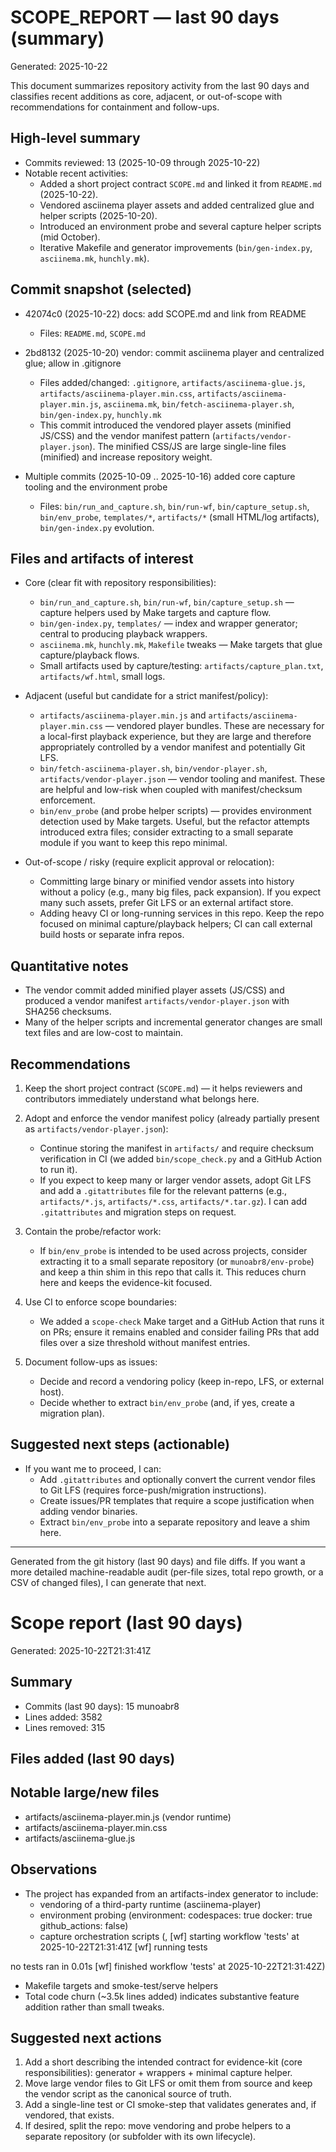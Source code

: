 # SCOPE_REPORT — last 90 days (summary)

Generated: 2025-10-22

This document summarizes repository activity from the last 90 days and classifies recent additions as core, adjacent, or out-of-scope with recommendations for containment and follow-ups.

## High-level summary

- Commits reviewed: 13 (2025-10-09 through 2025-10-22)
- Notable recent activities:
  - Added a short project contract `SCOPE.md` and linked it from `README.md` (2025-10-22).
  - Vendored asciinema player assets and added centralized glue and helper scripts (2025-10-20).
  - Introduced an environment probe and several capture helper scripts (mid October).
  - Iterative Makefile and generator improvements (`bin/gen-index.py`, `asciinema.mk`, `hunchly.mk`).

## Commit snapshot (selected)

- 42074c0 (2025-10-22) docs: add SCOPE.md and link from README
  - Files: `README.md`, `SCOPE.md`

- 2bd8132 (2025-10-20) vendor: commit asciinema player and centralized glue; allow in .gitignore
  - Files added/changed: `.gitignore`, `artifacts/asciinema-glue.js`, `artifacts/asciinema-player.min.css`, `artifacts/asciinema-player.min.js`, `asciinema.mk`, `bin/fetch-asciinema-player.sh`, `bin/gen-index.py`, `hunchly.mk`
  - This commit introduced the vendored player assets (minified JS/CSS) and the vendor manifest pattern (`artifacts/vendor-player.json`). The minified CSS/JS are large single-line files (minified) and increase repository weight.

- Multiple commits (2025-10-09 .. 2025-10-16) added core capture tooling and the environment probe
  - Files: `bin/run_and_capture.sh`, `bin/run-wf`, `bin/capture_setup.sh`, `bin/env_probe`, `templates/*`, `artifacts/*` (small HTML/log artifacts), `bin/gen-index.py` evolution.

## Files and artifacts of interest

- Core (clear fit with repository responsibilities):
  - `bin/run_and_capture.sh`, `bin/run-wf`, `bin/capture_setup.sh` — capture helpers used by Make targets and capture flow.
  - `bin/gen-index.py`, `templates/` — index and wrapper generator; central to producing playback wrappers.
  - `asciinema.mk`, `hunchly.mk`, `Makefile` tweaks — Make targets that glue capture/playback flows.
  - Small artifacts used by capture/testing: `artifacts/capture_plan.txt`, `artifacts/wf.html`, small logs.

- Adjacent (useful but candidate for a strict manifest/policy):
  - `artifacts/asciinema-player.min.js` and `artifacts/asciinema-player.min.css` — vendored player bundles. These are necessary for a local-first playback experience, but they are large and therefore appropriately controlled by a vendor manifest and potentially Git LFS.
  - `bin/fetch-asciinema-player.sh`, `bin/vendor-player.sh`, `artifacts/vendor-player.json` — vendor tooling and manifest. These are helpful and low-risk when coupled with manifest/checksum enforcement.
  - `bin/env_probe` (and probe helper scripts) — provides environment detection used by Make targets. Useful, but the refactor attempts introduced extra files; consider extracting to a small separate module if you want to keep this repo minimal.

- Out-of-scope / risky (require explicit approval or relocation):
  - Committing large binary or minified vendor assets into history without a policy (e.g., many big files, pack expansion). If you expect many such assets, prefer Git LFS or an external artifact store.
  - Adding heavy CI or long-running services in this repo. Keep the repo focused on minimal capture/playback helpers; CI can call external build hosts or separate infra repos.

## Quantitative notes

- The vendor commit added minified player assets (JS/CSS) and produced a vendor manifest `artifacts/vendor-player.json` with SHA256 checksums.
- Many of the helper scripts and incremental generator changes are small text files and are low-cost to maintain.

## Recommendations

1. Keep the short project contract (`SCOPE.md`) — it helps reviewers and contributors immediately understand what belongs here.

2. Adopt and enforce the vendor manifest policy (already partially present as `artifacts/vendor-player.json`):
   - Continue storing the manifest in `artifacts/` and require checksum verification in CI (we added `bin/scope_check.py` and a GitHub Action to run it).
   - If you expect to keep many or larger vendor assets, adopt Git LFS and add a `.gitattributes` file for the relevant patterns (e.g., `artifacts/*.js`, `artifacts/*.css`, `artifacts/*.tar.gz`). I can add `.gitattributes` and migration steps on request.

3. Contain the probe/refactor work:
   - If `bin/env_probe` is intended to be used across projects, consider extracting it to a small separate repository (or `munoabr8/env-probe`) and keep a thin shim in this repo that calls it. This reduces churn here and keeps the evidence-kit focused.

4. Use CI to enforce scope boundaries:
   - We added a `scope-check` Make target and a GitHub Action that runs it on PRs; ensure it remains enabled and consider failing PRs that add files over a size threshold without manifest entries.

5. Document follow-ups as issues:
   - Decide and record a vendoring policy (keep in-repo, LFS, or external host).
   - Decide whether to extract `bin/env_probe` (and, if yes, create a migration plan).

## Suggested next steps (actionable)

- If you want me to proceed, I can:
  - Add `.gitattributes` and optionally convert the current vendor files to Git LFS (requires force-push/migration instructions).
  - Create issues/PR templates that require a scope justification when adding vendor binaries.
  - Extract `bin/env_probe` into a separate repository and leave a shim here.

---

Generated from the git history (last 90 days) and file diffs. If you want a more detailed machine-readable audit (per-file sizes, total repo growth, or a CSV of changed files), I can generate that next.
# Scope report (last 90 days)

Generated: 2025-10-22T21:31:41Z

## Summary
- Commits (last 90 days):
    15	munoabr8
- Lines added: 3582
- Lines removed: 315

## Files added (last 90 days)


## Notable large/new files
- artifacts/asciinema-player.min.js (vendor runtime)
- artifacts/asciinema-player.min.css
- artifacts/asciinema-glue.js

## Observations
- The project has expanded from an artifacts-index generator to include:
  - vendoring of a third-party runtime (asciinema-player)
  - environment probing (environment:
  codespaces:        true
  docker:            true
  github_actions:    false)
  - capture orchestration scripts (, [wf] starting workflow 'tests' at 2025-10-22T21:31:41Z
[wf] running tests

no tests ran in 0.01s
[wf] finished workflow 'tests' at 2025-10-22T21:31:42Z)
  - Makefile targets and smoke-test/serve helpers
- Total code churn (~3.5k lines added) indicates substantive feature addition rather than small tweaks.

## Suggested next actions
1. Add a short  describing the intended contract for evidence-kit (core responsibilities): generator + wrappers + minimal capture helper.
2. Move large vendor files to Git LFS or omit them from source and keep the vendor script as the canonical source of truth.
3. Add a single-line test or CI smoke-step that validates  generates and, if vendored, that  exists.
4. If desired, split the repo: move vendoring and probe helpers to a separate repository (or subfolder with its own lifecycle).


